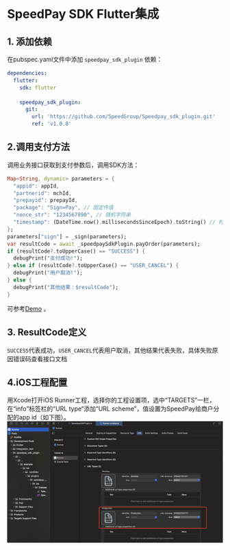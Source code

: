 # SpeedPay SDK Flutter集成

## 1. 添加依赖
在pubspec.yaml文件中添加 `speedpay_sdk_plugin` 依赖：
``` yaml
dependencies:
  flutter:
    sdk: flutter
    
    speedpay_sdk_plugin:
      git:
        url: 'https://github.com/SpeedGroup/Speedpay_sdk_plugin.git'
        ref: 'v1.0.0'
```

## 2.调用支付方法
调用业务接口获取到支付参数后，调用SDK方法：
```dart
Map<String, dynamic> parameters = {
  "appid": appId,
  "partnerid": mchId,
  "prepayid": prepayId,
  "package": "Sign=Pay", // 固定传值
  "nonce_str": "1234567890", // 随机字符串
  "timestamp": (DateTime.now().millisecondsSinceEpoch).toString() // 时间戳
};
parameters["sign"] = _sign(parameters);
var resultCode = await _speedpaySdkPlugin.payOrder(parameters);
if (resultCode?.toUpperCase() == "SUCCESS") {
  debugPrint("支付成功!");
} else if (resultCode?.toUpperCase() == "USER_CANCEL") {
  debugPrint("用户取消!");
} else {
  debugPrint("其他结果：$resultCode");
}
```
可参考[Demo](https://github.com/SpeedGroup/Speedpay_sdk_plugin/blob/main/example/lib/main.dart) 。


## 3. ResultCode定义
`SUCCESS`代表成功，`USER_CANCEL`代表用户取消，其他结果代表失败，具体失败原因错误码查看接口文档

## 4.iOS工程配置
用Xcode打开iOS Runner工程，选择你的工程设置项，选中“TARGETS”一栏，在“info”标签栏的“URL type“添加“URL scheme”，值设置为SpeedPay给商户分配的app id（如下图）。
![图片](assets/IMG_1.png)